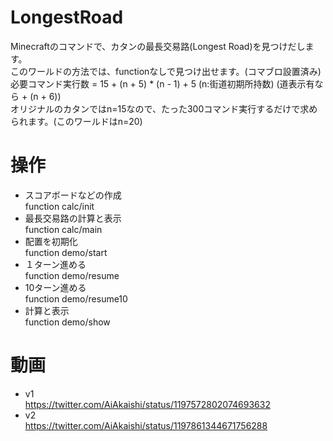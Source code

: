 # LongestRoad

Minecraftのコマンドで、カタンの最長交易路(Longest Road)を見つけだします。  
このワールドの方法では、functionなしで見つけ出せます。(コマブロ設置済み)  
必要コマンド実行数 = 15 + (n + 5) * (n - 1) + 5 (n:街道初期所持数) (道表示有なら + (n + 6))  
オリジナルのカタンではn=15なので、たった300コマンド実行するだけで求められます。(このワールドはn=20)

# 操作

- スコアボードなどの作成  
  function calc/init
- 最長交易路の計算と表示  
  function calc/main
- 配置を初期化  
  function demo/start
- １ターン進める  
  function demo/resume
- 10ターン進める  
  function demo/resume10
- 計算と表示  
  function demo/show

# 動画

- v1  
https://twitter.com/AiAkaishi/status/1197572802074693632
- v2  
https://twitter.com/AiAkaishi/status/1197861344671756288
